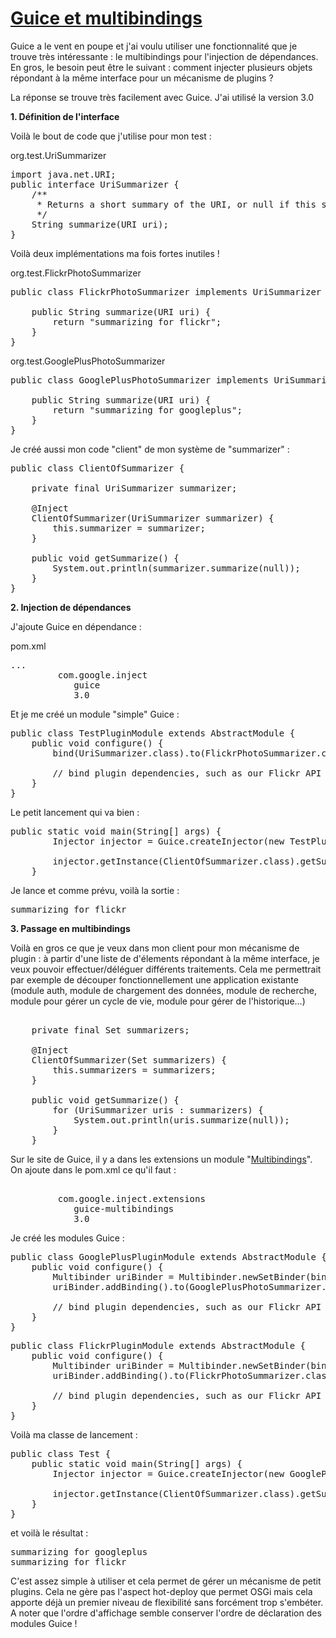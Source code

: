 # [Guice et multibindings](https://bazinga-unit.blogspot.com/2011/09/guice-et-multibindings.html)

Guice a le vent en poupe et j'ai voulu utiliser une fonctionnalité que je trouve très intéressante : le multibindings pour l'injection de dépendances. En gros, le besoin peut être le suivant : comment injecter plusieurs objets répondant à la même interface pour un mécanisme de plugins ?  

La réponse se trouve très facilement avec Guice. J'ai utilisé la version 3.0  

**1\. Définition de l'interface**  

Voilà le bout de code que j'utilise pour mon test :  

org.test.UriSummarizer  

<pre name="code" class="java">import java.net.URI;
public interface UriSummarizer {
	/**
	 * Returns a short summary of the URI, or null if this summarizer doesn't know how to summarize the URI.
	 */
	String summarize(URI uri);
}
</pre>

Voilà deux implémentations ma fois fortes inutiles !  

org.test.FlickrPhotoSummarizer  

<pre name="code" class="java">public class FlickrPhotoSummarizer implements UriSummarizer {

	public String summarize(URI uri) {
		return "summarizing for flickr";
	}
}
</pre>

org.test.GooglePlusPhotoSummarizer  

<pre name="code" class="java">public class GooglePlusPhotoSummarizer implements UriSummarizer {

	public String summarize(URI uri) {
		return "summarizing for googleplus";
	}
}
</pre>

Je créé aussi mon code "client" de mon système de "summarizer" :  

<pre name="code" class="java">public class ClientOfSummarizer {

	private final UriSummarizer summarizer;

	@Inject
	ClientOfSummarizer(UriSummarizer summarizer) {
		this.summarizer = summarizer;
	}

	public void getSummarize() {
		System.out.println(summarizer.summarize(null));
	}
}
</pre>

**2\. Injection de dépendances**  

J'ajoute Guice en dépendance :  

pom.xml  

<pre name="code" class="xml">...
		 <dependency><groupid>com.google.inject</groupid>
			<artifactid>guice</artifactid>
			<version>3.0</version></dependency> 
</pre>

Et je me créé un module "simple" Guice :  

<pre name="code" class="java">public class TestPluginModule extends AbstractModule {
	public void configure() {
		bind(UriSummarizer.class).to(FlickrPhotoSummarizer.class);

		// bind plugin dependencies, such as our Flickr API key
	}
}
</pre>

Le petit lancement qui va bien :  

<pre name="code" class="java">public static void main(String[] args) {
		Injector injector = Guice.createInjector(new TestPluginModule());

		injector.getInstance(ClientOfSummarizer.class).getSummarize();
	}
</pre>

Je lance et comme prévu, voilà la sortie :  

<pre>summarizing for flickr
</pre>

**3\. Passage en multibindings**  

Voilà en gros ce que je veux dans mon client pour mon mécanisme de plugin : à partir d'une liste de d'élements répondant à la même interface, je veux pouvoir effectuer/déléguer différents traitements. Cela me permettrait par exemple de découper fonctionnellement une application existante (module auth, module de chargement des données, module de recherche, module pour gérer un cycle de vie, module pour gérer de l'historique...)  

<pre name="code" class="java">	
	private final Set <urisummarizer>summarizers;

	@Inject
	ClientOfSummarizer(Set <urisummarizer>summarizers) {
		this.summarizers = summarizers;
	}

	public void getSummarize() {
		for (UriSummarizer uris : summarizers) {
			System.out.println(uris.summarize(null));
		}
	}</urisummarizer></urisummarizer></pre>

Sur le site de Guice, il y a dans les extensions un module "[Multibindings](http://code.google.com/p/google-guice/wiki/Multibindings)".  
On ajoute dans le pom.xml ce qu'il faut :  

<pre name="code" class="xml">		
		 <dependency><groupid>com.google.inject.extensions</groupid>
			<artifactid>guice-multibindings</artifactid>
			<version>3.0</version></dependency> 
</pre>

Je créé les modules Guice :  

<pre name="code" class="java">public class GooglePlusPluginModule extends AbstractModule {
	public void configure() {
		Multibinder <urisummarizer>uriBinder = Multibinder.newSetBinder(binder(), UriSummarizer.class);
		uriBinder.addBinding().to(GooglePlusPhotoSummarizer.class);

		// bind plugin dependencies, such as our Flickr API key
	}
}</urisummarizer> </pre>

<pre name="code" class="java">public class FlickrPluginModule extends AbstractModule {
	public void configure() {
		Multibinder <urisummarizer>uriBinder = Multibinder.newSetBinder(binder(), UriSummarizer.class);
		uriBinder.addBinding().to(FlickrPhotoSummarizer.class);

		// bind plugin dependencies, such as our Flickr API key
	}
}</urisummarizer> </pre>

Voilà ma classe de lancement :  

<pre name="code" class="java">public class Test {
	public static void main(String[] args) {
		Injector injector = Guice.createInjector(new GooglePlusPluginModule(), new FlickrPluginModule());

		injector.getInstance(ClientOfSummarizer.class).getSummarize();
	}
}
</pre>

et voilà le résultat :  

<pre>summarizing for googleplus
summarizing for flickr
</pre>

C'est assez simple à utiliser et cela permet de gérer un mécanisme de petit plugins. Cela ne gère pas l'aspect hot-deploy que permet OSGi mais cela apporte déjà un premier niveau de flexibilité sans forcément trop s'embéter.  
A noter que l'ordre d'affichage semble conserver l'ordre de déclaration des modules Guice !